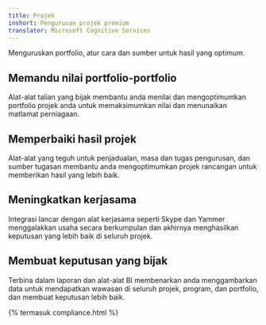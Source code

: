 ```yaml
---
title: Projek
inshort: Pengurusan projek premium
translator: Microsoft Cognitive Services
---
```


Menguruskan portfolio, atur cara dan sumber untuk hasil yang optimum.

## Memandu nilai portfolio-portfolio
Alat-alat talian yang bijak membantu anda menilai dan mengoptimumkan portfolio projek anda untuk memaksimumkan nilai dan menunaikan matlamat perniagaan. 

## Memperbaiki hasil projek
Alat-alat yang teguh untuk penjadualan, masa dan tugas pengurusan, dan sumber tugasan membantu anda mengoptimumkan projek rancangan untuk memberikan hasil yang lebih baik. 

## Meningkatkan kerjasama
Integrasi lancar dengan alat kerjasama seperti Skype dan Yammer menggalakkan usaha secara berkumpulan dan akhirnya menghasilkan keputusan yang lebih baik di seluruh projek. 

## Membuat keputusan yang bijak 
Terbina dalam laporan dan alat-alat BI membenarkan anda menggambarkan data untuk mendapatkan wawasan di seluruh projek, program, dan portfolio, dan membuat keputusan lebih baik. 

{% termasuk compliance.html %}



